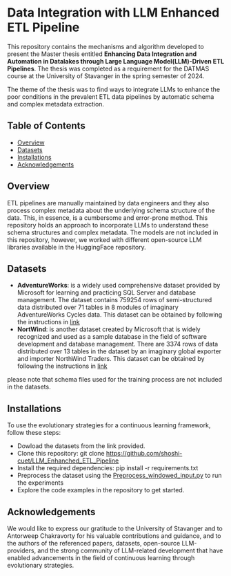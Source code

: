 # Data Integration with LLM Enhanced ETL Pipeline

This repository contains the mechanisms and algorithm developed to present the Master thesis entitled **Enhancing Data Integration and Automation in Datalakes through Large Language Model(LLM)-Driven ETL Pipelines**. The thesis was completed as a requirement for the DATMAS course at the University of Stavanger in the spring semester of 2024.

The theme of the thesis was to find ways to integrate LLMs to enhance the poor conditions in the prevalent ETL data pipelines by automatic schema and complex metadata extraction.

## Table of Contents
  - [Overview](#overview)
  - [Datasets](#datasets)
  - [Installations](#installations)
  - [Acknowledgements](#acknowledgements)

## Overview
ETL pipelines are manually maintained by data engineers and they also process complex metadata about the underlying schema structure of the data. This, in essence, is a cumbersome and error-prone method. This repository holds an approach to incorporate LLMs to understand these schema structures and complex metadata. The models are not included in this repository, however, we worked with different open-source LLM libraries available in the HuggingFace repository. 

## Datasets
  - **AdventureWorks**: is a widely used comprehensive dataset provided by Microsoft for learning and practicing SQL Server and database management. The dataset contains 759254 rows of semi-structured data distributed over 71 tables in 8 modules of imaginary AdventureWorks Cycles data. This dataset can be obtained by following the instructions in [link](https://github.com/Microsoft/sql-server-samples/tree/master/samples/databases/adventure-works)
  - **NortWind**: is another dataset created by Microsoft that is widely recognized and used as a sample database in the field of software development and database management. There are 3374 rows of data distributed
over 13 tables in the dataset by an imaginary global exporter and importer NorthWind Traders. This dataset can be obtained by following the instructions in [link](https://github.com/microsoft/sql-server-samples/tree/master/samples/databases/northwind-pubs)

please note that schema files used for the training process are not included in the datasets.


## Installations
To use the evolutionary strategies for a continuous learning framework, follow these steps:

  - Dowload the datasets from the link provided.
  - Clone this repository: git clone https://github.com/shoshi-cuet/LLM_Enhanched_ETL_Pipeline
  - Install the required dependencies: pip install -r requirements.txt
  - Preprocess the dataset using the [Preprocess_windowed_input.py](https://github.com/shoshi-cuet/LLM_Enhanched_ETL_Pipeline/edit/main/README.md#:~:text=Preprocess_windowed_input.py) to run the experiments
  - Explore the code examples in the repository to get started.

## Acknowledgements
We would like to express our gratitude to the University of Stavanger and to Antorweep Chakravorty for his valuable contributions and guidance, and to the authors of the referenced papers, datasets, open-source LLM-providers, and the strong community of LLM-related development that have enabled advancements in the field of continuous learning through evolutionary strategies.
